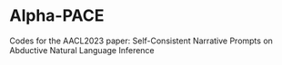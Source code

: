 # Alpha-PACE
Codes for the AACL2023 paper: Self-Consistent Narrative Prompts on Abductive Natural Language Inference
